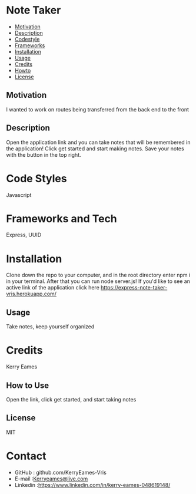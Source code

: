 # Note Taker

* [Motivation](#motivation)
* [Description](#description)
* [Codestyle](#codestyle)
* [Frameworks](#frameworks)
* [Installation](#installation)
* [Usage](#usage)
* [Credits](#credits)
* [Howto](#howto)
* [License](#license)
## Motivation
I wanted to work on routes being transferred from the back end to the front
## Description
Open the application link and you can take notes that will be remembered in the application! Click get started and start making notes. Save your notes with the button in the top right.
# Code Styles
Javascript
# Frameworks and Tech
Express, UUID
# Installation
Clone down the repo to your computer, and in the root directory enter npm i in your terminal. After that you can run node server.js! If you'd like to see an active link of the application click here https://express-note-taker-vris.herokuapp.com/
## Usage
Take notes, keep yourself organized
# Credits
Kerry Eames
## How to Use
Open the link, click get started, and start taking notes
## License
MIT

# Contact
* GitHub : github.com/KerryEames-Vris
* E-mail :Kerryeames@live.com
* Linkedin :https://www.linkedin.com/in/kerry-eames-048619148/